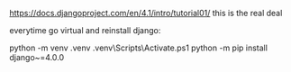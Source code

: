 https://docs.djangoproject.com/en/4.1/intro/tutorial01/
this is the real deal

everytime go virtual and reinstall django:

python -m venv .venv
.venv\Scripts\Activate.ps1
python -m pip install django~=4.0.0
